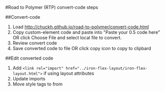 #Road to Polymer (RTP) convert-code steps

##Convert-code
1. Load http://chuckh.github.io/road-to-polymer/convert-code.html
2. Copy custom-element code and paste into "Paste your 0.5 code here" OR
click Choose File and select local file to convert.
3. Review convert code
4. Save converted code to file OR click copy icon to copy to clipbard

##Edit converted code
1. Add `<link rel="import" href="../iron-flex-layout/iron-flex-layout.html">` if using layout attributes
2. Update imports
2. Move style tags to <dom-module> from <template>
3. Move style import such as `<link rel="stylesheet" href="convert-code.css">` <dom-module> from <template>
3. Remove {{}} from on-click, on-tap, on-xxx, others. In Atom editor use {{(.*?)}} to find and $1 using Regex option
1. Fix Flex css classes
1. Fix other css classes as need
1. Add span wrappers for bindings `<span>{{}}</span>`
1. Update



### cleanup `iron-ajax` was core-ajax
1. response -> last-response
1. on-core-reponse -> on-repsone   remove {{}}
1. on-core-error -> on-error   remove {{}}
1. handleAs -> handle-as
1. contentType -> content-type
1. remove loading and progress  

<core-ajax id="get_code5_ajax"
      url="https://api.github.com/repos/{{owner}}/{{repoName}}/contents/{{repoName}}.html?ref=master",
      params='{"access_token": "xxx"}'
      handleAs="json"
      loading="{{loading5}}"
      progress="{{progress5}}"
      response="{{code5Data}}"
      on-core-response="{{handleCode5Response}}"
      on-core-error="{{handleCode5ErrorResponse}}">
    </core-ajax>


### mixin to Behaviors
Polymer(Polymer.mixin({ to Polymer({
}, window.convertMixin)); to blank remove


### cleanup iron-media-query


### convert  to paper-dialog


### transition="core-transition-center"
